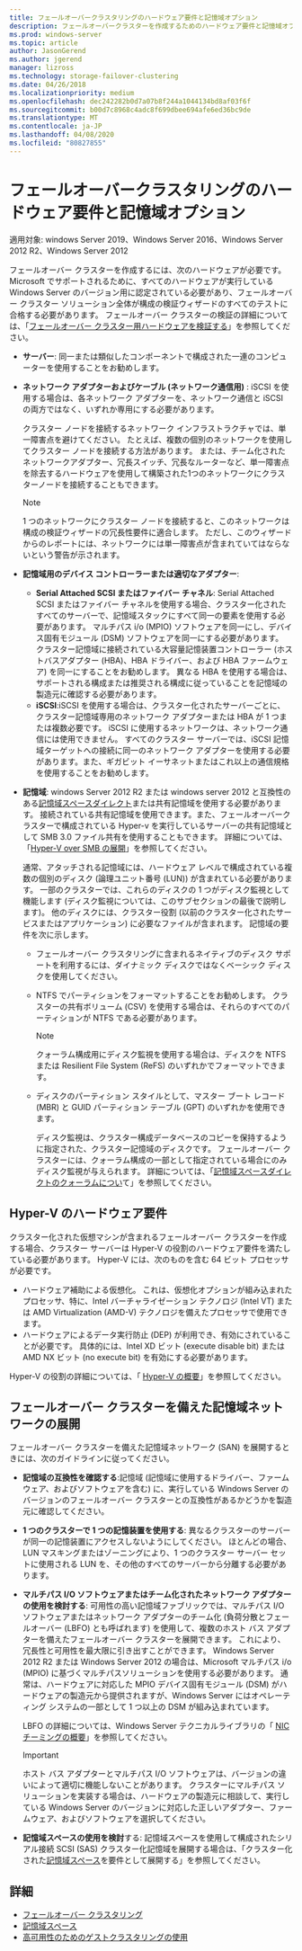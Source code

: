 ```yaml
---
title: フェールオーバークラスタリングのハードウェア要件と記憶域オプション
description: フェールオーバークラスターを作成するためのハードウェア要件と記憶域オプション。
ms.prod: windows-server
ms.topic: article
author: JasonGerend
ms.author: jgerend
manager: lizross
ms.technology: storage-failover-clustering
ms.date: 04/26/2018
ms.localizationpriority: medium
ms.openlocfilehash: dec242282b0d7a07b8f244a1044134bd8af03f6f
ms.sourcegitcommit: b00d7c8968c4adc8f699dbee694afe6ed36bc9de
ms.translationtype: MT
ms.contentlocale: ja-JP
ms.lasthandoff: 04/08/2020
ms.locfileid: "80827855"
---
```

# <a name="failover-clustering-hardware-requirements-and-storage-options"></a>フェールオーバークラスタリングのハードウェア要件と記憶域オプション

適用対象: windows Server 2019、Windows Server 2016、Windows Server 2012 R2、Windows Server 2012

フェールオーバー クラスターを作成するには、次のハードウェアが必要です。 Microsoft でサポートされるために、すべてのハードウェアが実行している Windows Server のバージョン用に認定されている必要があり、フェールオーバー クラスター ソリューション全体が構成の検証ウィザードのすべてのテストに合格する必要があります。 フェールオーバー クラスターの検証の詳細については、「[フェールオーバー クラスター用ハードウェアを検証する](<https://docs.microsoft.com/previous-versions/windows/it-pro/windows-server-2012-r2-and-2012/jj134244(v%3dws.11)>)」を参照してください。

- **サーバー**: 同一または類似したコンポーネントで構成された一連のコンピューターを使用することをお勧めします。
- **ネットワーク アダプターおよびケーブル (ネットワーク通信用)** : iSCSI を使用する場合は、各ネットワーク アダプターを、ネットワーク通信と iSCSI の両方ではなく、いずれか専用にする必要があります。

    クラスター ノードを接続するネットワーク インフラストラクチャでは、単一障害点を避けてください。 たとえば、複数の個別のネットワークを使用してクラスター ノードを接続する方法があります。 または、チーム化されたネットワークアダプター、冗長スイッチ、冗長なルーターなど、単一障害点を除去するハードウェアを使用して構築された1つのネットワークにクラスターノードを接続することもできます。

    >[!NOTE]
    >1 つのネットワークにクラスター ノードを接続すると、このネットワークは構成の検証ウィザードの冗長性要件に適合します。 ただし、このウィザードからのレポートには、ネットワークには単一障害点が含まれていてはならないという警告が示されます。

- **記憶域用のデバイス コントローラーまたは適切なアダプター**:

  - **Serial Attached SCSI またはファイバー チャネル**: Serial Attached SCSI またはファイバー チャネルを使用する場合、クラスター化されたすべてのサーバーで、記憶域スタックにすべて同一の要素を使用する必要があります。 マルチパス i/o (MPIO) ソフトウェアを同一にし、デバイス固有モジュール (DSM) ソフトウェアを同一にする必要があります。 クラスター記憶域に接続されている大容量記憶装置コントローラー (ホストバスアダプター (HBA)、HBA ドライバー、および HBA ファームウェア) を同一にすることをお勧めします。 異なる HBA を使用する場合は、サポートされる構成または推奨される構成に従っていることを記憶域の製造元に確認する必要があります。
  - **iSCSI**:iSCSI を使用する場合は、クラスター化されたサーバーごとに、クラスター記憶域専用のネットワーク アダプターまたは HBA が 1 つまたは複数必要です。 iSCSI に使用するネットワークは、ネットワーク通信には使用できません。 すべてのクラスター サーバーでは、iSCSI 記憶域ターゲットへの接続に同一のネットワーク アダプターを使用する必要があります。また、ギガビット イーサネットまたはこれ以上の通信規格を使用することをお勧めします。
- **記憶域**: windows Server 2012 R2 または windows server 2012 と互換性のある[記憶域スペースダイレクト](../storage/storage-spaces/storage-spaces-direct-overview.md)または共有記憶域を使用する必要があります。 接続されている共有記憶域を使用できます。また、フェールオーバークラスターで構成されている Hyper-v を実行しているサーバーの共有記憶域として SMB 3.0 ファイル共有を使用することもできます。 詳細については、「[Hyper-V over SMB の展開](<https://docs.microsoft.com/previous-versions/windows/it-pro/windows-server-2012-r2-and-2012/jj134187(v%3dws.11)>)」を参照してください。

    通常、アタッチされる記憶域には、ハードウェア レベルで構成されている複数の個別のディスク (論理ユニット番号 (LUN)) が含まれている必要があります。 一部のクラスターでは、これらのディスクの 1 つがディスク監視として機能します (ディスク監視については、このサブセクションの最後で説明します)。 他のディスクには、クラスター役割 (以前のクラスター化されたサービスまたはアプリケーション) に必要なファイルが含まれます。 記憶域の要件を次に示します。

  - フェールオーバー クラスタリングに含まれるネイティブのディスク サポートを利用するには、ダイナミック ディスクではなくベーシック ディスクを使用してください。
  - NTFS でパーティションをフォーマットすることをお勧めします。 クラスターの共有ボリューム (CSV) を使用する場合は、それらのすべてのパーティションが NTFS である必要があります。

    >[!NOTE]
    >クォーラム構成用にディスク監視を使用する場合は、ディスクを NTFS または Resilient File System (ReFS) のいずれかでフォーマットできます。

  - ディスクのパーティション スタイルとして、マスター ブート レコード (MBR) と GUID パーティション テーブル (GPT) のいずれかを使用できます。

    ディスク監視は、クラスター構成データベースのコピーを保持するように指定された、クラスター記憶域のディスクです。 フェールオーバー クラスターには、クォーラム構成の一部として指定されている場合にのみディスク監視が与えられます。 詳細については、「[記憶域スペースダイレクトのクォーラムについ](../storage/storage-spaces/understand-quorum.md)て」を参照してください。

## <a name="hardware-requirements-for-hyper-v"></a>Hyper-V のハードウェア要件

クラスター化された仮想マシンが含まれるフェールオーバー クラスターを作成する場合、クラスター サーバーは Hyper-V の役割のハードウェア要件を満たしている必要があります。 Hyper-V には、次のものを含む 64 ビット プロセッサが必要です。

- ハードウェア補助による仮想化。 これは、仮想化オプションが組み込まれたプロセッサ、特に、Intel バーチャライゼーション テクノロジ (Intel VT) または AMD Virtualization (AMD-V) テクノロジを備えたプロセッサで使用できます。
- ハードウェアによるデータ実行防止 (DEP) が利用でき、有効にされていることが必要です。 具体的には、Intel XD ビット (execute disable bit) または AMD NX ビット (no execute bit) を有効にする必要があります。

Hyper-V の役割の詳細については、「 [Hyper-V の概要](<https://docs.microsoft.com/previous-versions/windows/it-pro/windows-server-2012-r2-and-2012/hh831531(v%3dws.11)>)」を参照してください。

## <a name="deploying-storage-area-networks-with-failover-clusters"></a>フェールオーバー クラスターを備えた記憶域ネットワークの展開

フェールオーバー クラスターを備えた記憶域ネットワーク (SAN) を展開するときには、次のガイドラインに従ってください。

- **記憶域の互換性を確認する**:記憶域 (記憶域に使用するドライバー、ファームウェア、およびソフトウェアを含む) に、実行している Windows Server のバージョンのフェールオーバー クラスターとの互換性があるかどうかを製造元に確認してください。
- **1 つのクラスターで 1 つの記憶装置を使用する**: 異なるクラスターのサーバーが同一の記憶装置にアクセスしないようにしてください。 ほとんどの場合、LUN マスキングまたはゾーニングにより、1 つのクラスター サーバー セットに使用される LUN を、その他のすべてのサーバーから分離する必要があります。
- **マルチパス I/O ソフトウェアまたはチーム化されたネットワーク アダプターの使用を検討する**: 可用性の高い記憶域ファブリックでは、マルチパス I/O ソフトウェアまたはネットワーク アダプターのチーム化 (負荷分散とフェールオーバー (LBFO) とも呼ばれます) を使用して、複数のホスト バス アダプターを備えたフェールオーバー クラスターを展開できます。 これにより、冗長性と可用性を最大限に引き出すことができます。 Windows Server 2012 R2 または Windows Server 2012 の場合は、Microsoft マルチパス i/o (MPIO) に基づくマルチパスソリューションを使用する必要があります。 通常は、ハードウェアに対応した MPIO デバイス固有モジュール (DSM) がハードウェアの製造元から提供されますが、Windows Server にはオペレーティング システムの一部として 1 つ以上の DSM が組み込まれています。

    LBFO の詳細については、Windows Server テクニカルライブラリの「 [NIC チーミングの概要](https://docs.microsoft.com/windows-server/networking/technologies/nic-teaming/nic-teaming)」を参照してください。

    >[!IMPORTANT]
    >ホスト バス アダプターとマルチパス I/O ソフトウェアは、バージョンの違いによって適切に機能しないことがあります。 クラスターにマルチパス ソリューションを実装する場合は、ハードウェアの製造元に相談して、実行している Windows Server のバージョンに対応した正しいアダプター、ファームウェア、およびソフトウェアを選択してください。

- **記憶域スペースの使用を検討**する: 記憶域スペースを使用して構成されたシリアル接続 SCSI (SAS) クラスター化記憶域を展開する場合は、「クラスター化された[記憶域スペース](<https://docs.microsoft.com/previous-versions/windows/it-pro/windows-server-2012-r2-and-2012/jj822937(v%3dws.11)>)を要件として展開する」を参照してください。

## <a name="more-information"></a>詳細

- [フェールオーバー クラスタリング](failover-clustering.md)
- [記憶域スペース](<https://docs.microsoft.com/previous-versions/windows/it-pro/windows-server-2012-r2-and-2012/hh831739(v%3dws.11)>)
- [高可用性のためのゲストクラスタリングの使用](<https://docs.microsoft.com/previous-versions/windows/it-pro/windows-server-2012-r2-and-2012/dn440540(v%3dws.11)>)